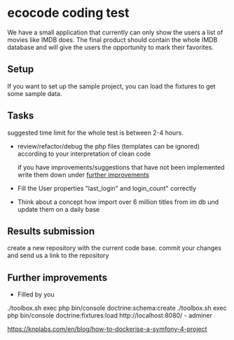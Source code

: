 # ecocode coding test

We have a small application that currently can only show the users a list of movies like IMDB does. 
The final product should contain the whole IMDB database and will give the users the opportunity
to mark their favorites. 




## Setup
If you want to set up the sample project, you can load the fixtures to get some sample data.


## Tasks
suggested time limit for the whole test is between 2-4 hours.

- review/refactor/debug the php files (templates can be ignored) according to your interpretation of clean code
  
  if you have improvements/suggestions that have not been implemented write them down under 
  [further improvements](#markdown-header-further-improvements) 
- Fill the User properties "last_login" and login_count" correctly
- Think about a concept how import over 6 million titles from im db und update them on a daily base



## Results submission
create a new repository with the current code base. commit your changes and send us a link to the repository


## Further improvements
- Filled by you



./toolbox.sh exec php bin/console doctrine:schema:create
./toolbox.sh exec php bin/console doctrine:fixtures:load
http://localhost:8080/ - adminer

https://knplabs.com/en/blog/how-to-dockerise-a-symfony-4-project
